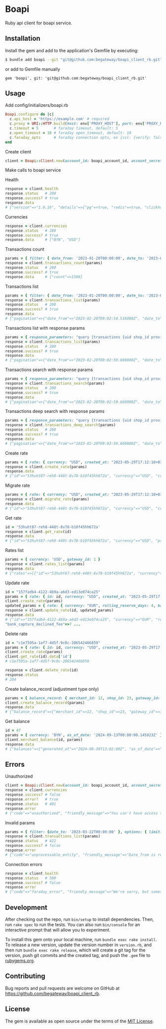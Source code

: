 # Boapi

Ruby api client for boapi service.

## Installation

Install the gem and add to the application's Gemfile by executing:

```sh
$ bundle add boapi --git "git@github.com:begateway/boapi_client_rb.git"
```

or add to Gemfile manually

```
gem 'boapi', git: 'git@github.com:begateway/boapi_client_rb.git'
```

## Usage

Add config/initializers/boapi.rb

```ruby
Boapi.configure do |c|
  c.api_host = 'https://example.com' # required
  c.proxy = URI::HTTP.build(host: env['PROXY_HOST'], port: env['PROXY_PORT']).to_s # optional
  c.timeout = 5       # faraday timeout, default: 5
  c.open_timeout = 10 # faraday open_timeout, default: 10
  c.faraday_opts      # faraday connection opts, ex {ssl: {verify: false}}, default: {}
end
```

Create client

```ruby
client = Boapi::Client.new(account_id: boapi_account_id, account_secret: boapi_account_secret)
```

Make calls to boapi service

Health

```ruby
response = client.health
response.status   # 200
response.success? # true
response.data
# {"version"=>"1.0.16", "details"=>{"pg"=>true, "redis"=>true, "clickhouse"=>true, "rabbitmq"=>true}, "commit"=>"78dhdo8fd92v9499affw357dr8cd9g9vr71f84f4", "healthy"=>true}
```

Currencies

```ruby
response = client.currencies
response.status   # 200
response.success? # true
response.data     # ["BYN", "USD"]
```

Transactions count

```ruby
params = { filter: { date_from: '2023-01-20T00:00:00', date_to: '2023-03-22T00:00:00' } }
response = client.transactions_count(params)
response.status   # 200
response.success? # true
response.data     # {"count"=>1506}
```

Transactions list

```ruby
params = { filter: { date_from: '2023-01-20T00:00:00', date_to: '2023-03-22T00:00:00' }, options: { limit: 1 } }
response = client.transactions_list(params)
response.status   # 200
response.success? # true
response.data
# {"pagination"=>{"date_from"=>"2023-02-20T09:02:54.516000Z", "date_to"=>"2023-02-20T09:02:54.516000Z", "date_type"=>"created_at", "has_next_page"=>true, "next_date"=>"2023-02-20T09:36:15.175000Z"}, "transactions"=>[{"amount"=>123, "created_at"=>"2023-02-270T09:12:54.516000Z", "currency"=>"trx_cur", "merchant_id"=>123, "paid_at"=>"2023-02-12T09:02:59.669000Z", "shop_id"=>123, "status"=>"trx_status", "type"=>"trx_type", "uid"=>"xxxxxxx-fa21-xxxx-xxxx-xxxxeec8661f"}ruby
```

Transactions list with response params

```ruby
params = { response_parameters: "query {transactions {uid shop_id provider_raw { ref_id } } }", filter: { date_from: '2023-01-20T00:00:00', date_to: '2023-03-22T00:00:00', date_type: 'paid_at' }, options: { limit: 1, time_zone: 'Europe/Berlin' } }
response = client.transactions_list(params)
response.status   # 200
response.success? # true
response.data
# {"pagination"=>{"date_from"=>"2023-02-20T09:02:59.669000Z", "date_to"=>"2023-02-20T09:02:59.669000Z", "date_type"=>"paid_at", "has_next_page"=>true, "next_date"=>"2023-02-20T09:36:15.994000Z"}, "transactions"=>[{"paid_at"=>"2023-02-20T09:12:34.567000Z", "provider_raw"=>{"ref_id"=>nil}, "shop_id"=>123, "uid"=>"e4800e1b-xxxx-xxxx-ae25-16f1xxxx661f"}]}
```

Transactions search with response params

```ruby
params = { response_parameters: "query {transactions {uid shop_id provider_raw { ref_id } } }", filter: { date_from: '2023-01-20T00:00:00', date_to: '2023-03-22T00:00:00', date_type: 'paid_at' }, options: { limit: 1, time_zone: 'Europe/Berlin' } }
response = client.transactions_search(params)
response.status   # 200
response.success? # true
response.data
# {"pagination"=>{"date_from"=>"2023-02-20T09:02:59.669000Z", "date_to"=>"2023-02-20T09:02:59.669000Z", "date_type"=>"paid_at", "has_next_page"=>true, "next_date"=>"2023-02-20T09:36:15.994000Z"}, "transactions"=>[{"paid_at"=>"2023-02-20T09:12:34.567000Z", "provider_raw"=>{"ref_id"=>nil}, "shop_id"=>123, "uid"=>"e4800e1b-xxxx-xxxx-ae25-16f1xxxx661f"}]}
```

Transactions deep search with response params

```ruby
params = { response_parameters: "query {transactions {uid shop_id provider_raw { ref_id } } }", filter: { date_from: '2023-01-20T00:00:00', date_to: '2023-03-22T00:00:00', date_type: 'paid_at' }, options: { limit: 1, time_zone: 'Europe/Berlin' } }
response = client.transactions_deep_search(params)
response.status   # 200
response.success? # true
response.data
# {"pagination"=>{"date_from"=>"2023-02-20T09:02:59.669000Z", "date_to"=>"2023-02-20T09:02:59.669000Z", "date_type"=>"paid_at", "has_next_page"=>true, "next_date"=>"2023-02-20T09:36:15.994000Z"}, "transactions"=>[{"paid_at"=>"2023-02-20T09:12:34.567000Z", "provider_raw"=>{"ref_id"=>nil}, "shop_id"=>123, "uid"=>"e4800e1b-xxxx-xxxx-ae25-16f1xxxx661f"}]}
```

Create rate

```ruby
params = { rate: { currency: "USD", created_at: "2023-05-29T17:12:10+03:00", apply_from: "2023-05-28T16:00:00+03:00", gateway_id: 1, rolling_reserve_days: 3 } }
response = client.create_rate(params)
response.data
# {"id"=>"53huht87-reh8-448t-8v78-b10f45hh672a", "currency"=>"USD", "created_at"=>"2023-05-29T14:12:10.000000Z", "gateway_id"=>1, "apply_from"=>"2023-05-28T13:00:00.000000Z", "rolling_reserve_days"=>3, "psp_capture_declined_fee"=>0 ...
```

Migrate rate

```ruby
params = { rate: { currency: "USD", created_at: "2023-05-29T17:12:10+03:00", apply_from: "2023-05-28T16:00:00+03:00", gateway_id: 1, rolling_reserve_days: 3 } }
response = client.migrate_rate(params)
response.data
# {"id"=>"53huht87-reh8-448t-8v78-b10f45hh672a", "currency"=>"USD", "created_at"=>"2023-05-29T14:12:10.000000Z", "gateway_id"=>1, "apply_from"=>"2023-05-28T13:00:00.000000Z", "rolling_reserve_days"=>3, "psp_capture_declined_fee"=>0 ...
```

Get rate

```ruby
id = '53huht87-reh8-448t-8v78-b10f45hh672a'
response = client.get_rate(id)
response.data
# {"id"=>"53huht87-reh8-448t-8v78-b10f45hh672a", "currency"=>"USD", "psp_capture_declined_fee"=>0, "psp_capture_max_commission"=>0, "psp_capture_min_commission"=>0, "psp_capture_successful_fee"=>0, "psp_void_declined_fee"=>0, "psp_void_max_commission"=>0, "psp_void_min_commission"=>0, "psp_void_successful_fee"=>0} ...
```

Rates list

```ruby
params = { currency: 'USD', gateway_id: 1 }
response = client.rates_list(params)
response.data
# {"rates"=>[{"id"=>"53huht87-reh8-448t-8v78-b10f45hh672a", "currency"=>"USD", "apply_from"=>"2023-05-28T13:00:00.000000Z"}, {"id"=>"7712h4sa-wl89-5i7i-96dy-e780921cra73", "currency"=>"USD", "apply_from"=>"2023-05-28T13:00:00.000000Z"}]}
```

Update rate

```ruby
id = "157fadb4-4122-4b9a-a6d3-ed13e074ca25"
params = { rate: { id: id, currency: "USD", created_at: "2023-05-29T17:12:10+03:00", apply_from: "2023-05-28T16:00:00+03:00", gateway_id: 1, rolling_reserve_days: 3 } }
client.create_rate(params)
updated_params = { rate: { currency: "EUR", rolling_reserve_days: 4, bank_capture_successful_rate: 1.75, bank_capture_declined_fee: 7 } }
response = client.update_rate(id, updated_params)
response.data
# {"id"=>"157fadb4-4122-4b9a-a6d3-ed13e074ca25", "currency"=>"EUR", "rolling_reserve_days"=>4, "bank_capture_successful_rate"=>"1.75",
"bank_capture_declined_fee"=>7 ...
```

Delete rate

```ruby
id = "c1e7595a-1af7-4d5f-9c0c-206542466859"
params = { rate: { id: id, currency: "USD", created_at: "2023-05-29T17:12:10+03:00", apply_from: "2023-05-28T16:00:00+03:00", gateway_id: 1, rolling_reserve_days: 3 } }
client.create_rate(params)
client.get_rate(id).data['id']
# c1e7595a-1af7-4d5f-9c0c-206542466859

response = client.delete_rate(id)
response.status
# 204
```

Create balance_record (adjustment type only)

```ruby
params = { balance_record: { merchant_id: 12, shop_id: 23, gateway_id: 34, type: 'adjustment', amount: 1000, currency: 'EUR', description: 'Balance debit', user_id: 45 } }
client.create_balance_record(params)
response.data
# {"balance_record"=>{"merchant_id"=>12, "shop_id"=>23, "gateway_id"=>34, "amount"=>1000, "currency"=>"EUR", "description"=>"[UserID:45] Balance debit", "type"=>"adjustment"}}
```

Get balance

```ruby
id = 47
params = { currency: 'BYN', as_of_date: '2024-09-13T00:00:00.145823Z' }
client.merchant_balance(id, params)
response.data
# {"balances"=>{"generated_at"=>"2024-08-30T13:02:00Z", "as_of_date"=>"2024-09-13T00:00:00.145823Z", "currency"=>"BYN", "merchant"=>{"id"=>47, "company_name"=>"John Deere LTD" ...
```

## Errors

Unauthorized

```ruby
client = Boapi::Client.new(account_id: boapi_account_id, account_secret: wrong_boapi_account_secret)
response = client.currencies
response.success? # false
response.error?   # true
response.status   # 401
response.error
# {"code"=>"unauthorized", "friendly_message"=>"You can't have access to this area", "help"=>"https://doc.ecomcharge.com/codes/unauthorized", "message"=>"Unauthorized"}
```

Invalid params

```ruby
params = { filter: {date_to: '2023-03-22T00:00:00' }, options: { limit: 1 } }
response = client.transactions_list(params)
response.status   # 422
response.success? # false
response.error
# {"code"=>"unprocessable_entity", "friendly_message"=>"Date_from is required.", "help"=>"https://doc.ecomcharge.com/codes/unprocessable_entity", "message"=>"Unprocessable entity"}
```

Connection errors

```ruby
response = client.health
response.status   # 500
response.success? # false
response.error
# {"code"=>"faraday_error", "friendly_message"=>"We're sorry, but something went wrong", "message"=>"Failed to open TCP connection to https://example.com (getaddrinfo: nodename nor servname provided, or not known)"}
```

## Development

After checking out the repo, run `bin/setup` to install dependencies. Then, run `rake spec` to run the tests. You can also run `bin/console` for an interactive prompt that will allow you to experiment.

To install this gem onto your local machine, run `bundle exec rake install`. To release a new version, update the version number in `version.rb`, and then run `bundle exec rake release`, which will create a git tag for the version, push git commits and the created tag, and push the `.gem` file to [rubygems.org](https://rubygems.org).

## Contributing

Bug reports and pull requests are welcome on GitHub at https://github.com/begateway/boapi_client_rb.

## License

The gem is available as open source under the terms of the [MIT License](https://opensource.org/licenses/MIT).
